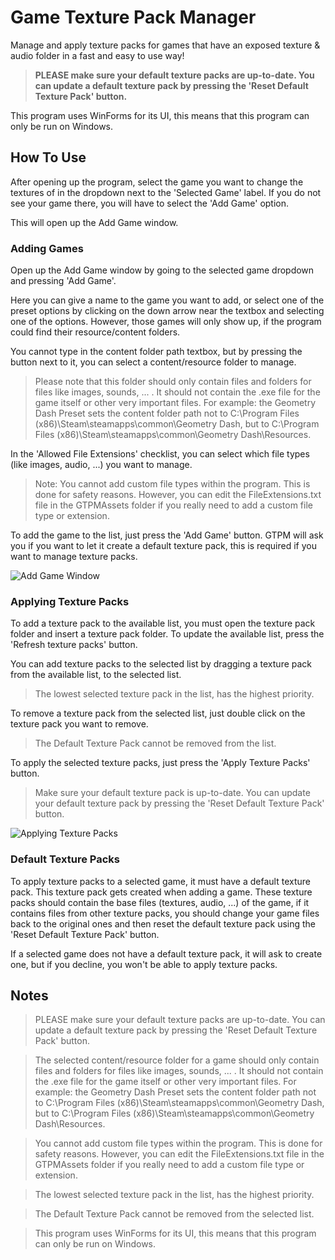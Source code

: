 # Game Texture Pack Manager
Manage and apply texture packs for games that have an exposed texture & audio folder in a fast and easy to use way!
> **PLEASE make sure your default texture packs are up-to-date. You can update a default texture pack by pressing the 'Reset Default Texture Pack' button.**

This program uses WinForms for its UI, this means that this program can only be run on Windows.

## How To Use
After opening up the program, select the game you want to change the textures of in the dropdown next to the 'Selected Game' label. If you do not see your game there, you will have to select the 'Add Game' option.

This will open up the Add Game window.

### Adding Games
Open up the Add Game window by going to the selected game dropdown and pressing 'Add Game'.

Here you can give a name to the game you want to add, or select one of the preset options by clicking on the down arrow near the textbox and selecting one of the options. However, those games will only show up, if the program could find their resource/content folders.

You cannot type in the content folder path textbox, but by pressing the button next to it, you can select a content/resource folder to manage. 
> Please note that this folder should only contain files and folders for files like images, sounds, ... . It should not contain the .exe file for the game itself or other very important files.
> For example: the Geometry Dash Preset sets the content folder path not to C:\Program Files (x86)\Steam\steamapps\common\Geometry Dash, but to C:\Program Files (x86)\Steam\steamapps\common\Geometry Dash\Resources.

In the 'Allowed File Extensions' checklist, you can select which file types (like images, audio, ...) you want to manage. 
> Note: You cannot add custom file types within the program. This is done for safety reasons. However, you can edit the FileExtensions.txt file in the GTPMAssets folder if you really need to add a custom file type or extension.

To add the game to the list, just press the 'Add Game' button. GTPM will ask you if you want to let it create a default texture pack, this is required if you want to manage texture packs.

![Add Game Window](https://raw.githubusercontent.com/YaEnergy/GTPM/master/GTPMAssets/Assets/Github/AddGame.gif)

### Applying Texture Packs

To add a texture pack to the available list, you must open the texture pack folder and insert a texture pack folder.
To update the available list, press the 'Refresh texture packs' button.

You can add texture packs to the selected list by dragging a texture pack from the available list, to the selected list.
> The lowest selected texture pack in the list, has the highest priority.

To remove a texture pack from the selected list, just double click on the texture pack you want to remove.
> The Default Texture Pack cannot be removed from the list.

To apply the selected texture packs, just press the 'Apply Texture Packs' button.
> Make sure your default texture pack is up-to-date. You can update your default texture pack by pressing the 'Reset Default Texture Pack' button.

![Applying Texture Packs](https://raw.githubusercontent.com/YaEnergy/GTPM/master/GTPMAssets/Assets/Github/ApplyRemoveTexturePacksAndSelectGame.gif)

### Default Texture Packs

To apply texture packs to a selected game, it must have a default texture pack. This texture pack gets created when adding a game.
These texture packs should contain the base files (textures, audio, ...) of the game, if it contains files from other texture packs, you should change your game files back to the original ones and then reset the default texture pack using the 'Reset Default Texture Pack' button.

If a selected game does not have a default texture pack, it will ask to create one, but if you decline, you won't be able to apply texture packs.

## Notes

> PLEASE make sure your default texture packs are up-to-date. You can update a default texture pack by pressing the 'Reset Default Texture Pack' button.

> The selected content/resource folder for a game should only contain files and folders for files like images, sounds, ... . It should not contain the .exe file for the game itself or other very important files.
> For example: the Geometry Dash Preset sets the content folder path not to C:\Program Files (x86)\Steam\steamapps\common\Geometry Dash, but to C:\Program Files (x86)\Steam\steamapps\common\Geometry Dash\Resources.

> You cannot add custom file types within the program. This is done for safety reasons. However, you can edit the FileExtensions.txt file in the GTPMAssets folder if you really need to add a custom file type or extension.

> The lowest selected texture pack in the list, has the highest priority.

> The Default Texture Pack cannot be removed from the selected list.

> This program uses WinForms for its UI, this means that this program can only be run on Windows.
